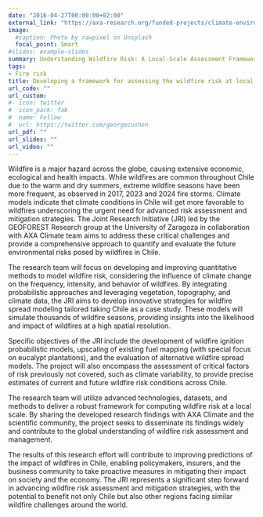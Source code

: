 ```yaml
---
date: "2016-04-27T00:00:00+02:00"
external_link: "https://axa-research.org/funded-projects/climate-environment/understanding-wildfire-risk-a-local-scale-assessment-framework-in-chile"
image:
  #caption: Photo by rawpixel on Unsplash
  focal_point: Smart
#slides: example-slides
summary: Understanding Wildfire Risk: A Local-Scale Assessment Framework in Chile
tags:
- Fire risk
title: Developing a framework for assessing the wildfire risk at local scale 
url_code: ""
url_custom:
#- icon: twitter
#  icon_pack: fab
#  name: Follow
#  url: https://twitter.com/georgecushen
url_pdf: ""
url_slides: ""
url_video: ""
---
```


Wildfire is a major hazard across the globe, causing extensive economic, ecological and health impacts. While wildfires are common throughout Chile due to the warm and dry summers, extreme wildfire seasons have been more frequent, as observed in 2017, 2023 and 2024 fire storms. Climate models indicate that climate conditions in Chile will get more favorable to wildfires underscoring the urgent need for advanced risk assessment and mitigation strategies. The Joint Research Initiative (JRI) led by the GEOFOREST Research group at the University of Zaragoza in collaboration with AXA Climate team aims to address these critical challenges and provide a comprehensive approach to quantify and evaluate the future environmental risks posed by wildfires in Chile.

The research team will focus on developing and improving quantitative methods to model wildfire risk, considering the influence of climate change on the frequency, intensity, and behavior of wildfires. By integrating probabilistic approaches and leveraging vegetation, topography, and climate data, the JRI aims to develop innovative strategies for wildfire spread modeling tailored taking Chile as a case study. These models will simulate thousands of wildfire seasons, providing insights into the likelihood and impact of wildfires at a high spatial resolution.

Specific objectives of the JRI include the development of wildfire ignition probabilistic models, upscaling of existing fuel mapping (with special focus on eucalypt plantations), and the evaluation of alternative wildfire spread models. The project will also encompass the assessment of critical factors of risk previously not covered, such as climate variability, to provide precise estimates of current and future wildfire risk conditions across Chile.

The research team will utilize advanced technologies, datasets, and methods to deliver a robust framework for computing wildfire risk at a local scale. By sharing the developed research findings with AXA Climate and the scientific community, the project seeks to disseminate its findings widely and contribute to the global understanding of wildfire risk assessment and management.

The results of this research effort will contribute to improving predictions of the impact of wildfires in Chile, enabling policymakers, insurers, and the business community to take proactive measures in mitigating their impact on society and the economy. The JRI represents a significant step forward in advancing wildfire risk assessment and mitigation strategies, with the potential to benefit not only Chile but also other regions facing similar wildfire challenges around the world.
